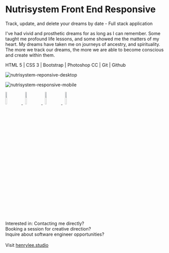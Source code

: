 # Nutrisystem Front End Responsive
Track, update, and delete your dreams by date - Full stack application

I've had vivid and prosthetic dreams for as long as I can remember. Some taught me profound life lessons, and some showed me the matters of my heart. My dreams have taken me on journeys of ancestry, and spirituality. The more we track our dreams, the more we are able to become conscious and create within them. 

HTML 5 | CSS 3 | Bootstrap | Photoshop CC | Git | Github

![nutrisystem-reponsive-desktop](https://github.com/henryleestudio/nutrisystem-responsive/assets/101936420/ba2cf6a4-ae41-4a67-9984-51e8149ae94b)

![nutrisystem-responsive-mobile](https://github.com/henryleestudio/nutrisystem-responsive/assets/101936420/976b4a83-ee04-4349-9078-f82dfaf64e5c)

<p align="left">
  <a href="https://henrylee.studio/" target="_blank">
    <img src="https://user-images.githubusercontent.com/101936420/172000054-7df36c23-7223-488f-8ecd-9f6bb4a79ff4.png" width="10%"/>
  </a>
&nbsp
  <a href="https://www.linkedin.com/in/henry-lee-studio/" target="_blank">
    <img src="https://user-images.githubusercontent.com/101936420/172000064-68bffe39-7735-44bf-8b9e-5228913c5eed.png" width="10%"/>
  </a>
&nbsp
  <a href="https://angel.co/u/henry-lee-studio" target="_blank">
      <img src="https://user-images.githubusercontent.com/101936420/172000074-c75d3108-337c-4756-8a45-f05912613242.png" width="10%"/>
  </a>
&nbsp
   <a href="https://henrylee.studio/images/resume/henry-lee-resume-shopify-design-development.pdf" target="_blank">
      <img src="https://user-images.githubusercontent.com/101936420/172000081-20e4d8e7-7785-4e19-94a9-4be5cf40506c.png" width="10%"/>
  </a>
  </p>

<section margin-left:50px;>
Interested in:
Contacting me directly? <br>
Booking a session for creative direction? <br>
Inquire about software engineer opportunities? <br>
<br>
Visit <a href = "https://henrylee.studio/">henrylee.studio</a>
</section>
